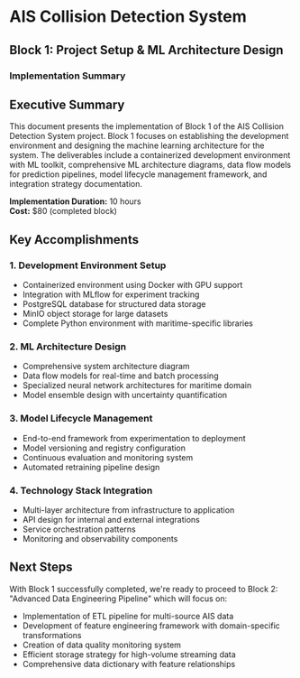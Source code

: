 # AIS Collision Detection System
## Block 1: Project Setup & ML Architecture Design
### Implementation Summary

## Executive Summary

This document presents the implementation of Block 1 of the AIS Collision Detection System project. Block 1 focuses on establishing the development environment and designing the machine learning architecture for the system. The deliverables include a containerized development environment with ML toolkit, comprehensive ML architecture diagrams, data flow models for prediction pipelines, model lifecycle management framework, and integration strategy documentation.

**Implementation Duration:** 10 hours  
**Cost:** $80 (completed block)

## Key Accomplishments

### 1. Development Environment Setup
- Containerized environment using Docker with GPU support
- Integration with MLflow for experiment tracking
- PostgreSQL database for structured data storage
- MinIO object storage for large datasets
- Complete Python environment with maritime-specific libraries

### 2. ML Architecture Design
- Comprehensive system architecture diagram
- Data flow models for real-time and batch processing
- Specialized neural network architectures for maritime domain
- Model ensemble design with uncertainty quantification

### 3. Model Lifecycle Management
- End-to-end framework from experimentation to deployment
- Model versioning and registry configuration
- Continuous evaluation and monitoring system
- Automated retraining pipeline design

### 4. Technology Stack Integration
- Multi-layer architecture from infrastructure to application
- API design for internal and external integrations
- Service orchestration patterns
- Monitoring and observability components

## Next Steps

With Block 1 successfully completed, we're ready to proceed to Block 2: "Advanced Data Engineering Pipeline" which will focus on:

- Implementation of ETL pipeline for multi-source AIS data
- Development of feature engineering framework with domain-specific transformations
- Creation of data quality monitoring system
- Efficient storage strategy for high-volume streaming data
- Comprehensive data dictionary with feature relationships